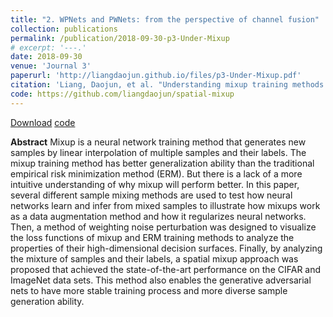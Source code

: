 ```yaml
---
title: "2. WPNets and PWNets: from the perspective of channel fusion"
collection: publications
permalink: /publication/2018-09-30-p3-Under-Mixup
# excerpt: '---.'
date: 2018-09-30
venue: 'Journal 3'
paperurl: 'http://liangdaojun.github.io/files/p3-Under-Mixup.pdf'
citation: 'Liang, Daojun, et al. "Understanding mixup training methods." IEEE Access 6 (2018): 58774-58783.'
code: https://github.com/liangdaojun/spatial-mixup
---
```


[Download](http://liangdaojun.github.io/files/p3-Under-Mixup.pdf)
[code](https://github.com/liangdaojun/spatial-mixup)

**Abstract**
Mixup is a neural network training method that generates new samples by linear interpolation of multiple samples and their labels. The mixup training method has better generalization ability than the traditional empirical risk minimization method (ERM). But there is a lack of a more intuitive understanding of why mixup will perform better. In this paper, several different sample mixing methods are used to test how neural networks learn and infer from mixed samples to illustrate how mixups work as a data augmentation method and how it regularizes neural networks. Then, a method of weighting noise perturbation was designed to visualize the loss functions of mixup and ERM training methods to analyze the properties of their high-dimensional decision surfaces. Finally, by analyzing the mixture of samples and their labels, a spatial mixup approach was proposed that achieved the state-of-the-art performance on the CIFAR and ImageNet data sets. This method also enables the generative adversarial nets to have more stable training process and more diverse sample generation ability.